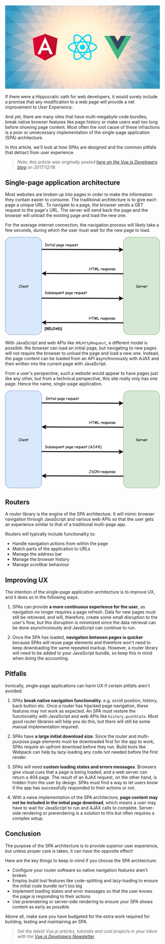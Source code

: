 ![](spa_ux.jpg)

If there were a Hippocratic oath for web developers, it would surely include a promise that any modification to a web page will provide a net improvement to User Experience. 

And yet, there are many sites that have multi-megabyte code bundles, break native browser features like page history or make users wait too long before showing page content. Most often the root cause of these infractions is a poor or unnecessary implementation of the single-page application (SPA) architecture. 

In this article, we'll look at how SPAs are designed and the common pitfalls that detract from user experience.

> *Note: this article was originally posted [here on the Vue.js Developers blog](https://vuejsdevelopers.com/2017/12/18/single-page-application-ux/?jsdojo_id=cjs_spx) on 2017/12/18*

## Single-page application architecture

Most websites are broken up into pages in order to make the information they contain easier to consume. The traditional architecture is to give each page a unique URL. To navigate to a page, the browser sends a GET request to the page's URL. The server will send back the page and the browser will unload the existing page and load the new one.

For the average internet connection, the navigation process will likely take a few seconds, during which the user must wait for the new page to load.

![Diagram showing the loading pattern of a traditional page](spa_ux_01.png)

<!--more-->

With JavaScript and web APIs like `XMLHttpRequest`, a different model is possible: the browser can load an initial page, but navigating to new pages will not require the browser to unload the page and load a new one. Instead, the page content can be loaded from an API asynchronously with AJAX and then written into the current page with JavaScript.

From a user's perspective, such a website would appear to have pages just like any other, but from a technical perspective, this site really only has one page. Hence the name, single-page application.

![Diagram showing the loading pattern of a single-page app](spa_ux_02.png)

## Routers

A *router* library is the engine of the SPA architecture. It will mimic browser navigation through JavaScript and various web APIs so that the user gets an experience similar to that of a traditional multi-page app.

Routers will typically include functionality to: 

- Handle navigation actions from within the page
- Match parts of the application to URLs 
- Manage the address bar
- Manage the browser history 
- Manage scrollbar behaviour

## Improving UX

The intention of the single-page application architecture is to improve UX, and it does so in the following ways:

1. SPAs can provide **a more continuous experience for the user**, as navigation no longer requires a page refresh. Data for new pages must still be retrieved, and will, therefore, create some small disruption to the user's flow, but this disruption is minimized since the data retrieval can be done asynchronously and JavaScript can continue to run.

2. Once the SPA has loaded, **navigation between pages is quicker** because SPAs will reuse page elements and therefore won't need to keep downloading the same repeated markup. However, a router library will need to be added to your JavaScript bundle, so keep this in mind when doing the accounting.

## Pitfalls

Ironically, single-page applications can harm UX if certain pitfalls aren't avoided:

1. SPAs **break native navigation functionality**. e.g. scroll position, history, back button etc. Once a router has hijacked page navigation, these features may not work as expected. An SPA must restore the functionality with JavaScript and web APIs like `history.pushState`. Most good router libraries will help you do this, but there will still be some manual implementation required.

2. SPAs have **a large initial download size**. Since the router and multi-purpose page elements must be downloaded first for the app to work, SPAs require an upfront download before they run. Build tools like Webpack can help by lazy-loading any code not needed before the first render. 

3. SPAs will need **custom loading states and errors messages**. Browsers give visual cues that a page is being loaded, and a web server can return a 404 page. The result of an AJAX request, on the other hand, is hidden from the user by design. SPAs must find a way to let users know if the app has successfully responded to their actions or not. 

4. With a naive implementation of the SPA architecture, **page content may not be included in the initial page download**, which means a user may have to wait for JavaScript to run and AJAX calls to complete. Server-side rendering or prerendering is a solution to this but often requires a complex setup.

## Conclusion

The purpose of the SPA architecture is to provide superior user experience, but unless proper care is taken, it can have the opposite effect! 

Here are the key things to keep in mind if you choose the SPA archteicture:

- Configure your router software so native navigation features aren't broken
- Employ build tool features like code-splitting and lazy-loading to ensure the initial code bundle isn't too big
- Implement loading states and error messages so that the user knows the page is responding to their actions
- Use prerendering or server-side rendering to ensure your SPA shows content as early as possible

Above all, make sure you have budgeted for the extra work required for building, testing and maintaining an SPA.

> *Get the latest Vue.js articles, tutorials and cool projects in your inbox with the [Vue.js Developers Newsletter](https://vuejsdevelopers.com/newsletter/?jsdojo_id=cjs_spx)*
